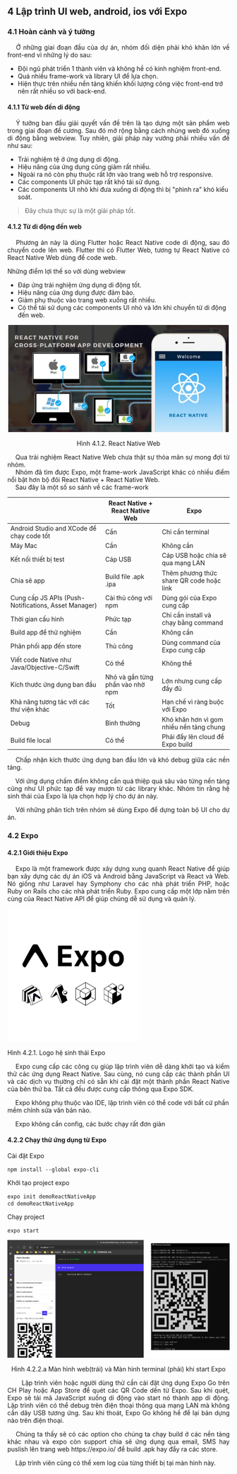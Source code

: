 ## **4 Lập trình UI web, android, ios với Expo**

### **4.1 Hoàn cảnh và ý tưởng**

<p style='text-align: justify;'>
&emsp;
Ở những giai đoạn đầu của dự án, nhóm đối diện phải khó khăn lớn về front-end vì những lý do sau:
</p>

- Đội ngũ phát triển 1 thành viên và không hề có kinh nghiệm front-end.
- Quá nhiều frame-work và library UI để lựa chọn.
- Hiện thực trên nhiều nền tảng khiến khối lượng công việc front-end trở nên rất nhiều so với back-end.

#### 4.1.1 Từ web đến di động

<p style='text-align: justify;'>
&emsp;
Ý tưởng ban đầu giải quyết vấn đề trên là tạo dựng một sản phẩm web trong giai đoạn đề cương.
Sau đó mở rộng bằng cách nhúng web đó xuống di động bằng webview.
Tuy nhiên, giải pháp này vướng phải nhiều vấn đề như sau:
</p>

- Trải nghiệm tệ ở ứng dụng di động.
- Hiệu năng của ứng dụng cũng giảm rất nhiều.
- Ngoài ra nó còn phụ thuộc rất lớn vào trang web hỗ trợ responsive.
- Các components UI phức tạp rất khó tái sử dụng.
- Các components UI nhỏ khi đưa xuống di động thì bị "phình ra" khó kiểu soát.

> Đây chưa thực sự là một giải pháp tốt.

#### 4.1.2 Từ di động đến web

<p style='text-align: justify;'>
&emsp;
Phương án này là dùng Flutter hoặc React Native code di động, sau đó chuyển code lên web.
Flutter thì có Flutter Web, tương tự React Native có React Native Web dùng để code web.
</p>

Những điểm lợi thế so với dùng webview

- Đáp ứng trải nghiệm ứng dụng di động tốt.
- Hiệu năng của ứng dụng được đảm bảo.
- Giảm phụ thuộc vào trang web xuống rất nhiều.
- Có thể tái sử dụng các components UI nhỏ và lớn khi chuyển từ di động đến web.

<center>
  <img width="500" src="https://github.com/datai999/thesis-document/blob/main/report/src/chapter_4_expo/img/react-native-web.png?raw=true">
  <p>Hình 4.1.2. React Native Web</p>
</center>

<div style="page-break-after: always;"></div>

<p style='text-align: justify;'>
&emsp;
Qua trải nghiệm React Native Web chưa thật sự thỏa mãn sự mong đợi từ nhóm.
</br>
&emsp;
Nhóm đã tìm được Expo, một frame-work JavaScript khác có nhiều điểm nổi bật hơn bộ đôi React Native + React Native Web.
</br>
&emsp;
Sau đây là một số so sánh về các frame-work
</p>

|                                                      | React Native + React Native Web  | Expo                                     |
| ---------------------------------------------------- | -------------------------------- | ---------------------------------------- |
| Android Studio and XCode để chạy code tốt            | Cần                              | Chỉ cần terminal                         |
| Máy Mac                                              | Cần                              | Không cần                                |
| Kết nối thiết bị test                                | Cáp USB                          | Cáp USB hoặc chia sẽ qua mạng LAN        |
| Chia sẽ app                                          | Build file .apk .ipa             | Thêm phương thức share QR code hoặc link |
| Cung cấp JS APIs (Push-Notifications, Asset Manager) | Cài thủ công với npm             | Dùng gói của Expo cung cấp               |
| Thời gian cấu hình                                   | Phức tạp                         | Chỉ cần install và chạy bằng command     |
| Build app để thử nghiệm                              | Cần                              | Không cần                                |
| Phân phối app đến store                              | Thủ công                         | Dùng command của Expo cung cấp           |
| Viết code Native như Java/Objective-C/Swift          | Có thể                           | Không thể                                |
| Kích thước ứng dụng ban đầu                          | Nhỏ và gắn từng phần vào nhờ npm | Lớn nhưng cung cấp đầy đủ                |
| Khả năng tương tác với các thư viện khác             | Tốt                              | Hạn chế vì ràng buộc với Expo            |
| Debug                                                | Bình thường                      | Khó khăn hơn vì gom nhiều nền tảng chung |
| Build file local                                     | Có thể                           | Phải đẩy lên cloud để Expo build         |

<p style='text-align: justify;'>
&emsp;
Chấp nhận kích thước ứng dụng ban đầu lớn và khó debug giữa các nền tảng.
</p>

<p style='text-align: justify;'>
&emsp;
Với ứng dụng chấm điểm không cần quá thiệp quá sâu vào từng nền tảng cũng như UI phức tạp để vay mượn từ các library khác.
Nhóm tin rằng hệ sinh thái của Expo là lựa chọn hợp lý cho dự án này.
</p>

<p style='text-align: justify;'>
&emsp;
Với những phân tích trên nhóm sẽ dùng Expo để dựng toàn bộ UI cho dự án.
</p>

<div style="page-break-after: always;"></div>

### **4.2 Expo**

#### 4.2.1 Giới thiệu Expo

<p style='text-align: justify;'>
&emsp;
Expo là một framework được xây dựng xung quanh React Native để giúp bạn xây dựng các dự án iOS và Android bằng JavaScript và React và Web.
Nó giống như Laravel hay Symphony cho các nhà phát triển PHP, hoặc Ruby on Rails cho các nhà phát triển Ruby. 
Expo cung cấp một lớp nằm trên cùng của React Native API để giúp chúng dễ sử dụng và quản lý.

</p

<center>
  <img width="300" src="https://github.com/datai999/thesis-document/blob/main/report/src/chapter_4_expo/img/expo.png?raw=true">
  <p>Hình 4.2.1. Logo hệ sinh thái Expo</p>
</center>

<p style='text-align: justify;'>
&emsp;
Expo cung cấp các công cụ giúp lập trình viên dễ dàng khởi tạo và kiểm thử các ứng dụng React Native. 
Sau cùng, nó cung cấp các thành phần UI và các dịch vụ thường chỉ có sẵn khi cài đặt một thành phần React Native của bên thứ ba. 
Tất cả đều được cung cấp thông qua Expo SDK.
</p

<p style='text-align: justify;'>
&emsp;
Expo không phụ thuộc vào IDE, lập trình viên có thể code với bất cứ phần mềm chỉnh sửa văn bản nào.
</p

<p style='text-align: justify;'>
&emsp;
Expo không cần config, các bước chạy rất đơn giản
</p

<div style="page-break-after: always;"></div>

#### 4.2.2 Chạy thử ứng dụng từ Expo

Cài đặt Expo

```
npm install --global expo-cli
```

Khởi tạo project expo

```
expo init demoReactNativeApp
cd demoReactNativeApp
```

Chạy project

```
expo start
```

<center>
  <img src="https://github.com/datai999/thesis-document/blob/main/report/src/chapter_4_expo/img/start.png?raw=true">
  <p>Hình 4.2.2.a Màn hình web(trái) và Màn hình terminal (phải) khi start Expo</p>
</center>

<p style='text-align: justify;'>
&emsp;
&emsp;Lập trình viên hoặc người dùng thử cần cài đặt ứng dụng Expo Go trên CH Play hoặc App Store để quét các QR Code dến từ Expo.
Sau khi quét, Expo sẽ tải mã JavaScript xuống di động vào start nó thành app di động.
Lập trình viên có thể debug trên điện thoại thông qua mạng LAN mà không cần dây USB tương ứng.
Sau khi thoát, Expo Go không hề để lại bản dựng nào trên điện thoại.
</p>

<p style='text-align: justify;'>
&emsp;
Chúng ta thấy sẽ có các option cho chúng ta chạy build ở các nền tảng khác nhau và expo còn support chia sẽ ứng dụng qua email, SMS 
hay puslish lên trang web https://expo.io/ để build .apk hay đẩy ra các store.
</p>

<p style='text-align: justify;'>
&emsp;
Lập trình viên cũng có thể xem log của từng thiết bị tại màn hình này.
</p>

<div style="page-break-after: always;"></div>



